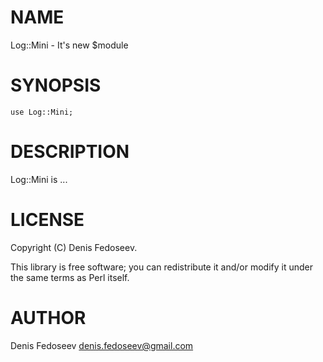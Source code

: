 # NAME

Log::Mini - It's new $module

# SYNOPSIS

    use Log::Mini;

# DESCRIPTION

Log::Mini is ...

# LICENSE

Copyright (C) Denis Fedoseev.

This library is free software; you can redistribute it and/or modify
it under the same terms as Perl itself.

# AUTHOR

Denis Fedoseev <denis.fedoseev@gmail.com>
